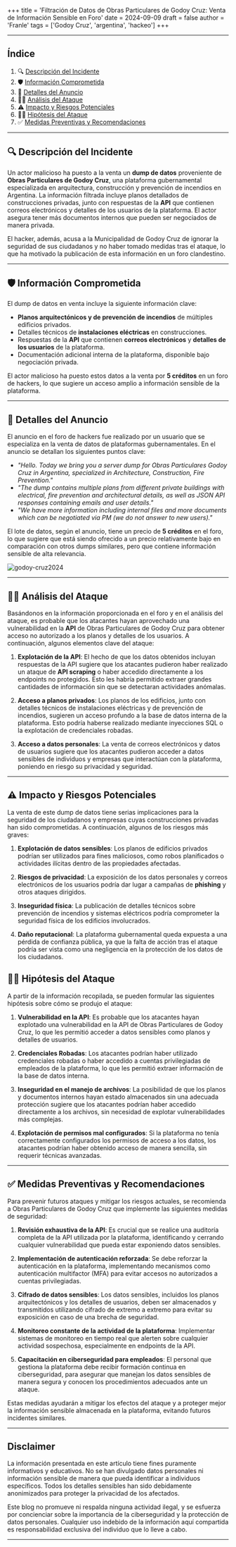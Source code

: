 +++
title = 'Filtración de Datos de Obras Particulares de Godoy Cruz: Venta de Información Sensible en Foro'
date = 2024-09-09
draft = false
author = 'Franle'
tags = ['Godoy Cruz', 'argentina', 'hackeo']
+++

---

## Índice
1. 🔍 [Descripción del Incidente](#descripción-del-incidente)
2. 🛡️ [Información Comprometida](#información-comprometida)
3. 🛑 [Detalles del Anuncio](#detalles-del-anuncio)
4. 🕵️‍♂️ [Análisis del Ataque](#análisis-del-ataque)
5. ⚠️ [Impacto y Riesgos Potenciales](#impacto-y-riesgos-potenciales)
6. 🕵️‍♂️ [Hipótesis del Ataque](#hipótesis-del-ataque)
7. ✅ [Medidas Preventivas y Recomendaciones](#medidas-preventivas-y-recomendaciones)

---

## 🔍 Descripción del Incidente

Un actor malicioso ha puesto a la venta un **dump de datos** proveniente de **Obras Particulares de Godoy Cruz**, una plataforma gubernamental especializada en arquitectura, construcción y prevención de incendios en Argentina. La información filtrada incluye planos detallados de construcciones privadas, junto con respuestas de la **API** que contienen correos electrónicos y detalles de los usuarios de la plataforma. El actor asegura tener más documentos internos que pueden ser negociados de manera privada.

El hacker, además, acusa a la Municipalidad de Godoy Cruz de ignorar la seguridad de sus ciudadanos y no haber tomado medidas tras el ataque, lo que ha motivado la publicación de esta información en un foro clandestino.

---

## 🛡️ Información Comprometida

El dump de datos en venta incluye la siguiente información clave:

- **Planos arquitectónicos y de prevención de incendios** de múltiples edificios privados.
- Detalles técnicos de **instalaciones eléctricas** en construcciones.
- Respuestas de la **API** que contienen **correos electrónicos** y **detalles de los usuarios** de la plataforma.
- Documentación adicional interna de la plataforma, disponible bajo negociación privada.

El actor malicioso ha puesto estos datos a la venta por **5 créditos** en un foro de hackers, lo que sugiere un acceso amplio a información sensible de la plataforma.

---

## 🛑 Detalles del Anuncio

El anuncio en el foro de hackers fue realizado por un usuario que se especializa en la venta de datos de plataformas gubernamentales. En el anuncio se detallan los siguientes puntos clave:

- _"Hello. Today we bring you a server dump for Obras Particulares Godoy Cruz in Argentina, specialized in Architecture, Construction, Fire Prevention."_
- _"The dump contains multiple plans from different private buildings with electrical, fire prevention and architectural details, as well as JSON API responses containing emails and user details."_
- _"We have more information including internal files and more documents which can be negotiated via PM (we do not answer to new users)."_

El lote de datos, según el anuncio, tiene un precio de **5 créditos** en el foro, lo que sugiere que está siendo ofrecido a un precio relativamente bajo en comparación con otros dumps similares, pero que contiene información sensible de alta relevancia.

![godoy-cruz2024](https://i.ibb.co/1zZxND4/godoy-cruz.png)

---

## 🕵️‍♂️ Análisis del Ataque

Basándonos en la información proporcionada en el foro y en el análisis del ataque, es probable que los atacantes hayan aprovechado una vulnerabilidad en la **API** de Obras Particulares de Godoy Cruz para obtener acceso no autorizado a los planos y detalles de los usuarios. A continuación, algunos elementos clave del ataque:

1. **Explotación de la API**: El hecho de que los datos obtenidos incluyan respuestas de la API sugiere que los atacantes pudieron haber realizado un ataque de **API scraping** o haber accedido directamente a los endpoints no protegidos. Esto les habría permitido extraer grandes cantidades de información sin que se detectaran actividades anómalas.

2. **Acceso a planos privados**: Los planos de los edificios, junto con detalles técnicos de instalaciones eléctricas y de prevención de incendios, sugieren un acceso profundo a la base de datos interna de la plataforma. Esto podría haberse realizado mediante inyecciones SQL o la explotación de credenciales robadas.

3. **Acceso a datos personales**: La venta de correos electrónicos y datos de usuarios sugiere que los atacantes pudieron acceder a datos sensibles de individuos y empresas que interactúan con la plataforma, poniendo en riesgo su privacidad y seguridad.

---

## ⚠️ Impacto y Riesgos Potenciales

La venta de este dump de datos tiene serias implicaciones para la seguridad de los ciudadanos y empresas cuyas construcciones privadas han sido comprometidas. A continuación, algunos de los riesgos más graves:

1. **Explotación de datos sensibles**: Los planos de edificios privados podrían ser utilizados para fines maliciosos, como robos planificados o actividades ilícitas dentro de las propiedades afectadas.
   
2. **Riesgos de privacidad**: La exposición de los datos personales y correos electrónicos de los usuarios podría dar lugar a campañas de **phishing** y otros ataques dirigidos.

3. **Inseguridad física**: La publicación de detalles técnicos sobre prevención de incendios y sistemas eléctricos podría comprometer la seguridad física de los edificios involucrados.

4. **Daño reputacional**: La plataforma gubernamental queda expuesta a una pérdida de confianza pública, ya que la falta de acción tras el ataque podría ser vista como una negligencia en la protección de los datos de los ciudadanos.

## 🕵️‍♂️ Hipótesis del Ataque

A partir de la información recopilada, se pueden formular las siguientes hipótesis sobre cómo se produjo el ataque:

1. **Vulnerabilidad en la API**: Es probable que los atacantes hayan explotado una vulnerabilidad en la API de Obras Particulares de Godoy Cruz, lo que les permitió acceder a datos sensibles como planos y detalles de usuarios.

2. **Credenciales Robadas**: Los atacantes podrían haber utilizado credenciales robadas o haber accedido a cuentas privilegiadas de empleados de la plataforma, lo que les permitió extraer información de la base de datos interna.

3. **Inseguridad en el manejo de archivos**: La posibilidad de que los planos y documentos internos hayan estado almacenados sin una adecuada protección sugiere que los atacantes podrían haber accedido directamente a los archivos, sin necesidad de explotar vulnerabilidades más complejas.

4. **Explotación de permisos mal configurados**: Si la plataforma no tenía correctamente configurados los permisos de acceso a los datos, los atacantes podrían haber obtenido acceso de manera sencilla, sin requerir técnicas avanzadas.

---

## ✅ Medidas Preventivas y Recomendaciones

Para prevenir futuros ataques y mitigar los riesgos actuales, se recomienda a Obras Particulares de Godoy Cruz que implemente las siguientes medidas de seguridad:

1. **Revisión exhaustiva de la API**: Es crucial que se realice una auditoría completa de la API utilizada por la plataforma, identificando y cerrando cualquier vulnerabilidad que pueda estar exponiendo datos sensibles.

2. **Implementación de autenticación reforzada**: Se debe reforzar la autenticación en la plataforma, implementando mecanismos como autenticación multifactor (MFA) para evitar accesos no autorizados a cuentas privilegiadas.

3. **Cifrado de datos sensibles**: Los datos sensibles, incluidos los planos arquitectónicos y los detalles de usuarios, deben ser almacenados y transmitidos utilizando cifrado de extremo a extremo para evitar su exposición en caso de una brecha de seguridad.

4. **Monitoreo constante de la actividad de la plataforma**: Implementar sistemas de monitoreo en tiempo real que alerten sobre cualquier actividad sospechosa, especialmente en endpoints de la API.

5. **Capacitación en ciberseguridad para empleados**: El personal que gestiona la plataforma debe recibir formación continua en ciberseguridad, para asegurar que manejan los datos sensibles de manera segura y conocen los procedimientos adecuados ante un ataque.

Estas medidas ayudarán a mitigar los efectos del ataque y a proteger mejor la información sensible almacenada en la plataforma, evitando futuros incidentes similares.

---

## Disclaimer

La información presentada en este artículo tiene fines puramente informativos y educativos. No se han divulgado datos personales ni información sensible de manera que pueda identificar a individuos específicos. Todos los detalles sensibles han sido debidamente anonimizados para proteger la privacidad de los afectados.

Este blog no promueve ni respalda ninguna actividad ilegal, y se esfuerza por concienciar sobre la importancia de la ciberseguridad y la protección de datos personales. Cualquier uso indebido de la información aquí compartida es responsabilidad exclusiva del individuo que lo lleve a cabo.

---

